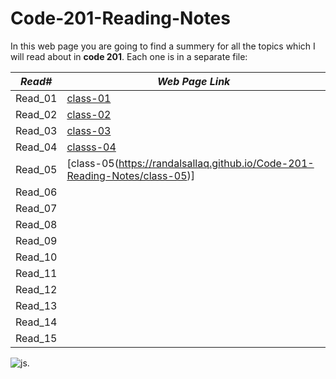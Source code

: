 # Code-201-Reading-Notes

In this web page you are going to find a summery for all the topics which I will read about in **code 201**. Each one is in a separate file:

| *Read#*          |*Web Page Link* |   
| ------------- | ------------- |
| Read_01       |   [class-01](https://randalsallaq.github.io/Code-201-Reading-Notes/class-01)    
| Read_02       | [class-02](https://randalsallaq.github.io/Code-201-Reading-Notes/class-02) |
| Read_03       |  [class-03](https://randalsallaq.github.io/Code-201-Reading-Notes/class-03) |
| Read_04       | [classs-04](https://randalsallaq.github.io/Code-201-Reading-Notes/class-04) |
| Read_05       | [class-05(https://randalsallaq.github.io/Code-201-Reading-Notes/class-05)]  |
| Read_06       |  |
| Read_07       |   |
| Read_08       |  |
| Read_09       |  |
| Read_10       |  |
| Read_11       |  |
| Read_12       |   |
| Read_13       |   |
| Read_14       |  |
| Read_15       |   |

![js](https://media.bitdegree.org/storage/media/images/2019/06/coding-books.jpg).
